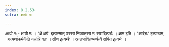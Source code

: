 ```yaml
---
index: 8.2.53
sutra: क्षायो मः

---
```

_क्षायो मः_ - क्षायो मः । 'क्षै क्षये' इत्यस्मात् परस्य निष्ठातस्य मः स्यादित्यर्थः । क्षाम इति । 'आदेचः' इत्यात्वम् ।गत्यर्थाकर्मके॑ति कर्तरि क्तः । क्षीण इत्यर्थः । अन्तर्भावितण्यर्थत्वे क्षपित इत्यर्थः ।
